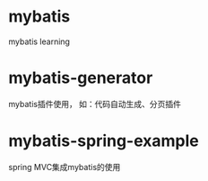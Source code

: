 # mybatis
mybatis learning
	
# mybatis-generator
mybatis插件使用， 如：代码自动生成、分页插件

# mybatis-spring-example
spring MVC集成mybatis的使用
